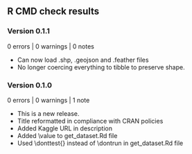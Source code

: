## R CMD check results

### Version 0.1.1
0 errors | 0 warnings | 0 notes

* Can now load .shp, .geojson and .feather files
* No longer coercing everything to tibble to preserve shape.

### Version 0.1.0

0 errors | 0 warnings | 1 note

* This is a new release.
* Title reformatted in compliance with CRAN policies
* Added Kaggle URL in description
* Added \value to get_dataset.Rd file
* Used \donttest{} instead of \dontrun in get_dataset.Rd file

